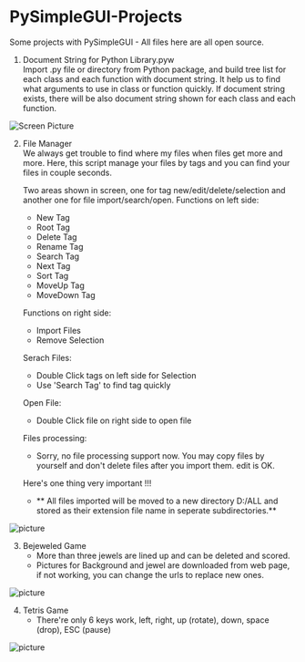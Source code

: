 # PySimpleGUI-Projects
Some projects with PySimpleGUI - All files here are all open source.

1. Document String for Python Library.pyw <br>
   Import .py file or directory from Python package, and build tree list for each class and each function with document string.
   It help us to find what arguments to use in class or function quickly.
   If document string exists, there will be also document string shown for each class and each function.
   
![Screen Picture](https://github.com/jason990420/PySimpleGUI-Projects/blob/master/pictures/Document%20String%20for%20Python%20Library.jpg)

2. File Manager<br>
   We always get trouble to find where my files when files get more and more.
   Here, this script manage your files by tags and you can find your files in couple seconds.
   
   Two areas shown in screen, one for tag new/edit/delete/selection and another one for file import/search/open.
   Functions on left side:
     - New Tag
     - Root Tag
     - Delete Tag
     - Rename Tag
     - Search Tag
     - Next Tag
     - Sort Tag
     - MoveUp Tag
     - MoveDown Tag
     
   Functions on right side:
     - Import Files
     - Remove Selection
    
   Serach Files:
     - Double Click tags on left side for Selection
     - Use 'Search Tag' to find tag quickly
   
   Open File:
     - Double Click file on right side to open file
   
   Files processing:
     - Sorry, no file processing support now. You may copy files by yourself and don't delete files after you import them. edit is OK.
     
   Here's one thing very important !!!
     - ** All files imported will be moved to a new directory D:/ALL and stored as their extension file name in seperate subdirectories.**
     
![picture](https://github.com/jason990420/PySimpleGUI-Projects/blob/master/pictures/File%20Management%20System.jpg)

3. Bejeweled Game<br>
   - More than three jewels are lined up and can be deleted and scored.
   - Pictures for Background and jewel are downloaded from web page, if not working, you can change the urls to replace new ones.
   
![picture](https://github.com/jason990420/PySimpleGUI-Projects/blob/master/pictures/Bejeweled%20Game.jpg)

4. Tetris Game<br>
   - There're only 6 keys work, left, right, up (rotate), down, space (drop), ESC (pause)
   
![picture](https://github.com/jason990420/PySimpleGUI-Projects/blob/master/pictures/tetris.jpg)
